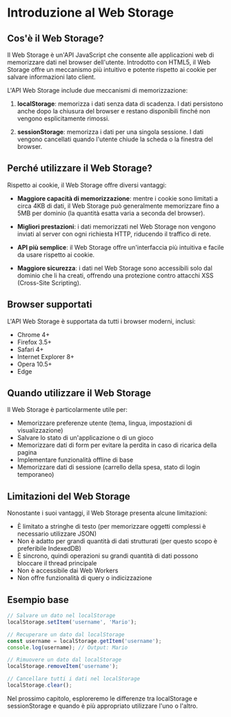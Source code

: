 # Introduzione al Web Storage

## Cos'è il Web Storage?

Il Web Storage è un'API JavaScript che consente alle applicazioni web di memorizzare dati nel browser dell'utente. Introdotto con HTML5, il Web Storage offre un meccanismo più intuitivo e potente rispetto ai cookie per salvare informazioni lato client.

L'API Web Storage include due meccanismi di memorizzazione:

1. **localStorage**: memorizza i dati senza data di scadenza. I dati persistono anche dopo la chiusura del browser e restano disponibili finché non vengono esplicitamente rimossi.

2. **sessionStorage**: memorizza i dati per una singola sessione. I dati vengono cancellati quando l'utente chiude la scheda o la finestra del browser.

## Perché utilizzare il Web Storage?

Rispetto ai cookie, il Web Storage offre diversi vantaggi:

- **Maggiore capacità di memorizzazione**: mentre i cookie sono limitati a circa 4KB di dati, il Web Storage può generalmente memorizzare fino a 5MB per dominio (la quantità esatta varia a seconda del browser).

- **Migliori prestazioni**: i dati memorizzati nel Web Storage non vengono inviati al server con ogni richiesta HTTP, riducendo il traffico di rete.

- **API più semplice**: il Web Storage offre un'interfaccia più intuitiva e facile da usare rispetto ai cookie.

- **Maggiore sicurezza**: i dati nel Web Storage sono accessibili solo dal dominio che li ha creati, offrendo una protezione contro attacchi XSS (Cross-Site Scripting).

## Browser supportati

L'API Web Storage è supportata da tutti i browser moderni, inclusi:

- Chrome 4+
- Firefox 3.5+
- Safari 4+
- Internet Explorer 8+
- Opera 10.5+
- Edge

## Quando utilizzare il Web Storage

Il Web Storage è particolarmente utile per:

- Memorizzare preferenze utente (tema, lingua, impostazioni di visualizzazione)
- Salvare lo stato di un'applicazione o di un gioco
- Memorizzare dati di form per evitare la perdita in caso di ricarica della pagina
- Implementare funzionalità offline di base
- Memorizzare dati di sessione (carrello della spesa, stato di login temporaneo)

## Limitazioni del Web Storage

Nonostante i suoi vantaggi, il Web Storage presenta alcune limitazioni:

- È limitato a stringhe di testo (per memorizzare oggetti complessi è necessario utilizzare JSON)
- Non è adatto per grandi quantità di dati strutturati (per questo scopo è preferibile IndexedDB)
- È sincrono, quindi operazioni su grandi quantità di dati possono bloccare il thread principale
- Non è accessibile dai Web Workers
- Non offre funzionalità di query o indicizzazione

## Esempio base

```javascript
// Salvare un dato nel localStorage
localStorage.setItem('username', 'Mario');

// Recuperare un dato dal localStorage
const username = localStorage.getItem('username');
console.log(username); // Output: Mario

// Rimuovere un dato dal localStorage
localStorage.removeItem('username');

// Cancellare tutti i dati nel localStorage
localStorage.clear();
```

Nel prossimo capitolo, esploreremo le differenze tra localStorage e sessionStorage e quando è più appropriato utilizzare l'uno o l'altro.